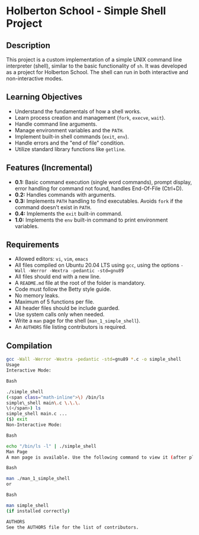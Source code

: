# Holberton School - Simple Shell Project

## Description

This project is a custom implementation of a simple UNIX command line interpreter (shell), similar to the basic functionality of `sh`. It was developed as a project for Holberton School. The shell can run in both interactive and non-interactive modes.

## Learning Objectives

* Understand the fundamentals of how a shell works.
* Learn process creation and management (`fork`, `execve`, `wait`).
* Handle command line arguments.
* Manage environment variables and the `PATH`.
* Implement built-in shell commands (`exit`, `env`).
* Handle errors and the "end of file" condition.
* Utilize standard library functions like `getline`.

## Features (Incremental)

* **0.1:** Basic command execution (single word commands), prompt display, error handling for command not found, handles End-Of-File (Ctrl+D).
* **0.2:** Handles commands with arguments.
* **0.3:** Implements `PATH` handling to find executables. Avoids `fork` if the command doesn't exist in `PATH`.
* **0.4:** Implements the `exit` built-in command.
* **1.0:** Implements the `env` built-in command to print environment variables.

## Requirements

* Allowed editors: `vi`, `vim`, `emacs`
* All files compiled on Ubuntu 20.04 LTS using `gcc`, using the options `-Wall -Werror -Wextra -pedantic -std=gnu89`
* All files should end with a new line.
* A `README.md` file at the root of the folder is mandatory.
* Code must follow the Betty style guide.
* No memory leaks.
* Maximum of 5 functions per file.
* All header files should be include guarded.
* Use system calls only when needed.
* Write a `man` page for the shell (`man_1_simple_shell`).
* An `AUTHORS` file listing contributors is required.

## Compilation

```bash
gcc -Wall -Werror -Wextra -pedantic -std=gnu89 *.c -o simple_shell
Usage
Interactive Mode:

Bash

./simple_shell
(<span class="math-inline">\) /bin/ls
simple\_shell main\.c \.\.\.
\(</span>) ls
simple_shell main.c ...
($) exit
Non-Interactive Mode:

Bash

echo "/bin/ls -l" | ./simple_shell
Man Page
A man page is available. Use the following command to view it (after placing it in the appropriate man directory or using the -l flag):

Bash

man ./man_1_simple_shell
or

Bash

man simple_shell
(if installed correctly)

AUTHORS
See the AUTHORS file for the list of contributors.
